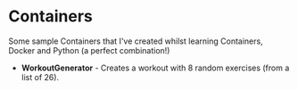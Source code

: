 # Containers #
Some sample Containers that I've created whilst learning Containers, Docker and Python (a perfect combination!)

- **WorkoutGenerator** - Creates a workout with 8 random exercises (from a list of 26).
